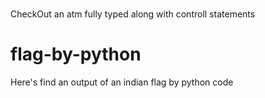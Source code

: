 #
CheckOut an atm fully typed along with controll statements

# flag-by-python
Here's find an output of an indian flag by python code
